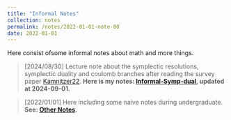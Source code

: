 ```yaml
---
title: "Informal Notes"
collection: notes
permalink: /notes/2022-01-01-note-00
date: 2022-01-01
---
```

Here consist ofsome informal notes about math and more things.

> [2024/08/30] Lecture note about the symplectic resolutions, symplectic duality and coulomb branches after reading the survey paper [Kamnitzer22](https://londmathsoc.onlinelibrary.wiley.com/doi/full/10.1112/blms.12711).
> **Here is my notes: [Informal-Symp-dual](https://dvlxlwz.github.io/files/informal-Symp-dual.pdf), updated at 2024-09-01.**

> [2022/01/01] Here including some naive notes during undergraduate. **See: [Other Notes](https://dvlxlwz.github.io/DvlxlwzMathNotes/).**

